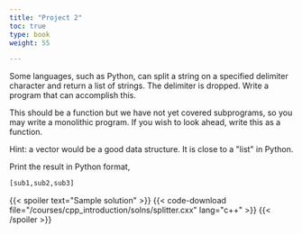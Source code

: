 ```yaml
---
title: "Project 2"
toc: true
type: book
weight: 55

---
```


Some languages, such as Python, can split a string on a specified delimiter character and return a list of strings. The delimiter is dropped.  Write a program that can accomplish this.  

This should be a function but we have not yet covered subprograms, so you may write a monolithic program.  If you wish to look ahead, write this as a function.

Hint: a vector would be a good data structure. It is close to a "list" in Python.

Print the result in Python format, 
```python
[sub1,sub2,sub3]
```

{{< spoiler text="Sample solution" >}}
{{< code-download file="/courses/cpp_introduction/solns/splitter.cxx" lang="c++" >}}
{{< /spoiler >}}

